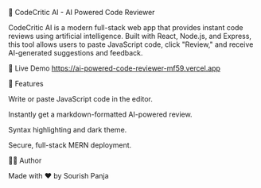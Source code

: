 🤖 CodeCritic AI - AI Powered Code Reviewer

CodeCritic AI is a modern full-stack web app that provides instant code reviews using artificial intelligence. Built with React, Node.js, and Express, this tool allows users to paste JavaScript code, click "Review," and receive AI-generated suggestions and feedback.

🚀 Live Demo
 https://ai-powered-code-reviewer-mf59.vercel.app
 
🚀 Features

Write or paste JavaScript code in the editor.

Instantly get a markdown-formatted AI-powered review.

Syntax highlighting and dark theme.

Secure, full-stack MERN deployment.

👨‍🔧 Author

Made with ❤️ by Sourish Panja
